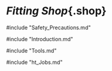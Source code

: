<link rel="stylesheet" href="../../Common/Style/Style.css">

<div class="Fitting">

# ***Fitting Shop***{.shop}

#include "Safety_Precautions.md"

#include "Introduction.md"

#include "Tools.md"

#include "ht_Jobs.md"

</div>
